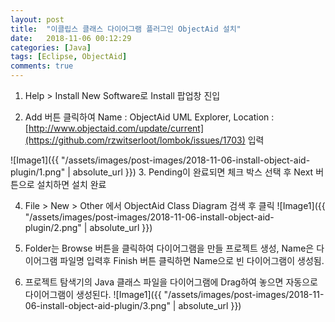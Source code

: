 ```yaml
---
layout: post
title:  "이클립스 클래스 다이어그램 플러그인 ObjectAid 설치"
date:   2018-11-06 00:12:29
categories: [Java]
tags: [Eclipse, ObjectAid]
comments: true
---
```

1. Help > Install New Software로 Install 팝업창 진입

2. Add 버튼 클릭하여 Name : ObjectAid UML Explorer, Location :  [http://www.objectaid.com/update/current](https://github.com/rzwitserloot/lombok/issues/1703) 입력
<!--more-->
![Image1]({{ "/assets/images/post-images/2018-11-06-install-object-aid-plugin/1.png" | absolute_url }})
3. Pending이 완료되면 체크 박스 선택 후 Next 버튼으로 설치하면 설치 완료

4. File > New > Other 에서 ObjectAid Class Diagram 검색 후 클릭
![Image1]({{ "/assets/images/post-images/2018-11-06-install-object-aid-plugin/2.png" | absolute_url }})
5. Folder는 Browse 버튼을 클릭하여 다이어그램을 만들 프로젝트 생성, Name은 다이어그램 파일명 입력후 Finish 버튼 클릭하면 Name으로 빈 다이어그램이 생성됨.

6. 프로젝트 탐색기의 Java 클래스 파일을 다이어그램에 Drag하여 놓으면 자동으로 다이어그램이 생성된다.
![Image1]({{ "/assets/images/post-images/2018-11-06-install-object-aid-plugin/3.png" | absolute_url }})
